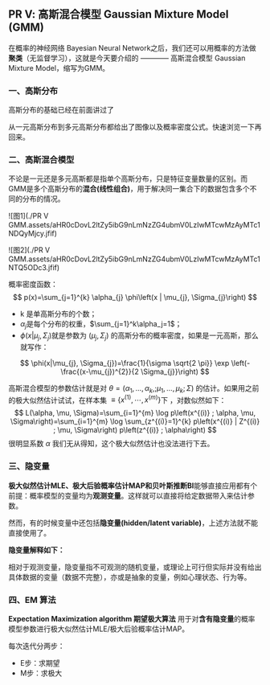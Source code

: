 ## PR Ⅴ: 高斯混合模型 Gaussian Mixture Model (GMM)

在概率的神经网络 Bayesian Neural Network之后，我们还可以用概率的方法做**聚类**（无监督学习），这就是今天要介绍的 ———— 高斯混合模型 Gaussian Mixture Model，缩写为GMM。

### 一、高斯分布

高斯分布的基础已经在前面讲过了

[](https://zhuanlan.zhihu.com/p/139478368)

从一元高斯分布到多元高斯分布都给出了图像以及概率密度公式。快速浏览一下再回来。

### 二、高斯混合模型

不论是一元还是多元高斯都是指单个高斯分布，只是特征变量数量的区别。而GMM是多个高斯分布的**混合(线性组合)**，用于解决同一集合下的数据包含多个不同的分布的情况。

![图1](./PR Ⅴ GMM.assets/aHR0cDovL2ltZy5ibG9nLmNzZG4ubmV0LzIwMTcwMzAyMTc1NDQyMjcy.jfif)

![图2](./PR Ⅴ GMM.assets/aHR0cDovL2ltZy5ibG9nLmNzZG4ubmV0LzIwMTcwMzAyMTc1NTQ5ODc3.jfif)

概率密度函数：
$$
p(x)=\sum_{j=1}^{k} \alpha_{j} \phi\left(x | \mu_{j}, \Sigma_{j}\right)
$$

- k 是单高斯分布的个数；
- $\alpha_j$是每个分布的权重，$\sum_{j=1}^k\alpha_j=1$；
- $\phi\left(x | \mu_{j}, \Sigma_{j}\right)$就是参数为 $(\mu_{j}, \Sigma_{j})$ 的高斯分布的概率密度，如果是一元高斯，那么就写作：

$$
\phi(x|\mu_{j}, \Sigma_{j})=\frac{1}{\sigma \sqrt{2 \pi}} \exp \left(-\frac{(x-\mu_{j})^{2}}{2 \Sigma_{j}}\right)
$$

高斯混合模型的参数估计就是对 $\theta=(\alpha_1,\dots, \alpha_k,; \mu_1,\dots, \mu_k;\Sigma)$ 的估计。如果用之前的极大似然估计试试，在样本集 $\equiv\left\{x^{(1)}, \cdots, x^{(m)}\right\}$下 ，对数似然如下：
$$
L(\alpha, \mu, \Sigma)=\sum_{i=1}^{m} \log p\left(x^{(i)} ; \alpha, \mu, \Sigma\right)=\sum_{i=1}^{m} \log \sum_{z^{(i)}=1}^{k} p\left(x^{(i)} | Z^{(i)} ; \mu, \Sigma\right) p\left(z^{(i)} ; \alpha\right)
$$
很明显系数 $\alpha$ 我们无从得知，这个极大似然估计也没法进行下去。

### 三、隐变量

**极大似然估计MLE、极大后验概率估计MAP和贝叶斯推断BI**能够直接应用都有个前提：概率模型的变量均为**观测变量**。这样就可以直接将给定数据带入来估计参数。

然而，有的时候变量中还包括**隐变量(hidden/latent variable)**，上述方法就不能直接使用了。

**隐变量解释如下：**

相对于观测变量，隐变量指不可观测的随机变量，或理论上可行但实际并没有给出具体数据的变量（数据不完整），亦或是抽象的变量，例如心理状态、行为等。

> 

### 四、EM 算法

**Expectation Maximization algorithm 期望极大算法** 用于对**含有隐变量**的概率模型参数进行极大似然估计MLE/极大后验概率估计MAP。

每次迭代分两步：

- E步：求期望
- M步：求极大